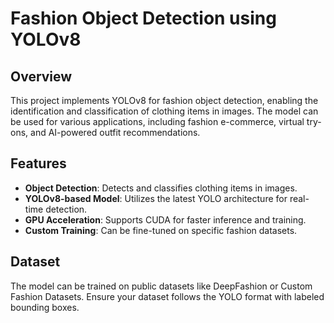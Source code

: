 # Fashion Object Detection using YOLOv8

## Overview

This project implements YOLOv8 for fashion object detection, enabling the identification and classification of clothing items in images. The model can be used for various applications, including fashion e-commerce, virtual try-ons, and AI-powered outfit recommendations.

## Features

- **Object Detection**: Detects and classifies clothing items in images.
- **YOLOv8-based Model**: Utilizes the latest YOLO architecture for real-time detection.
- **GPU Acceleration**: Supports CUDA for faster inference and training.
- **Custom Training**: Can be fine-tuned on specific fashion datasets.

## Dataset

The model can be trained on public datasets like DeepFashion or Custom Fashion Datasets. Ensure your dataset follows the YOLO format with labeled bounding boxes.